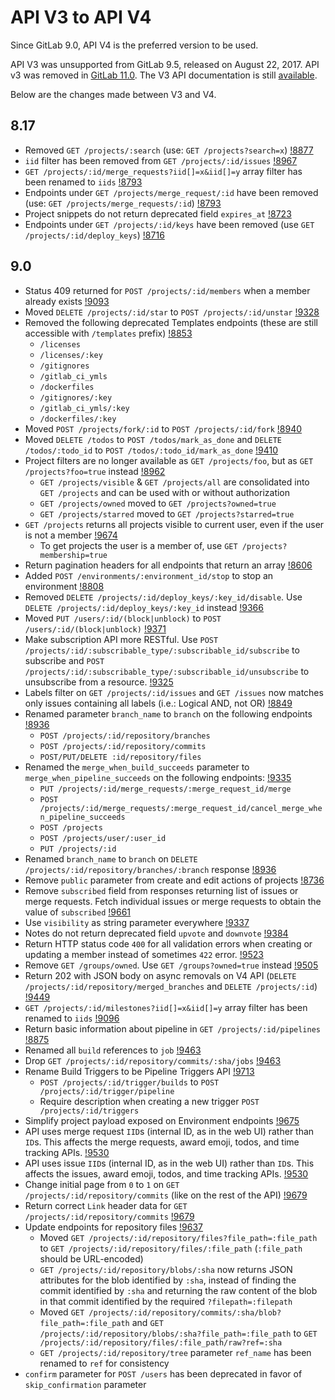 # API V3 to API V4

Since GitLab 9.0, API V4 is the preferred version to be used.

API V3 was unsupported from GitLab 9.5, released on August
22, 2017. API v3 was removed in [GitLab 11.0](https://gitlab.com/gitlab-org/gitlab-foss/-/issues/36819).
The V3 API documentation is still
[available](https://gitlab.com/gitlab-org/gitlab-foss/blob/8-16-stable/doc/api/README.md).

Below are the changes made between V3 and V4.

## 8.17

- Removed `GET /projects/:search` (use: `GET /projects?search=x`) [!8877](https://gitlab.com/gitlab-org/gitlab-foss/-/merge_requests/8877)
- `iid` filter has been removed from `GET /projects/:id/issues` [!8967](https://gitlab.com/gitlab-org/gitlab-foss/-/merge_requests/8967)
- `GET /projects/:id/merge_requests?iid[]=x&iid[]=y` array filter has been renamed to `iids` [!8793](https://gitlab.com/gitlab-org/gitlab-foss/-/merge_requests/8793)
- Endpoints under `GET /projects/merge_request/:id` have been removed (use: `GET /projects/merge_requests/:id`) [!8793](https://gitlab.com/gitlab-org/gitlab-foss/-/merge_requests/8793)
- Project snippets do not return deprecated field `expires_at` [!8723](https://gitlab.com/gitlab-org/gitlab-foss/-/merge_requests/8723)
- Endpoints under `GET /projects/:id/keys` have been removed (use `GET /projects/:id/deploy_keys`) [!8716](https://gitlab.com/gitlab-org/gitlab-foss/-/merge_requests/8716)

## 9.0

- Status 409 returned for `POST /projects/:id/members` when a member already exists [!9093](https://gitlab.com/gitlab-org/gitlab-foss/-/merge_requests/9093)
- Moved `DELETE /projects/:id/star` to `POST /projects/:id/unstar` [!9328](https://gitlab.com/gitlab-org/gitlab-foss/-/merge_requests/9328)
- Removed the following deprecated Templates endpoints (these are still accessible with `/templates` prefix) [!8853](https://gitlab.com/gitlab-org/gitlab-foss/-/merge_requests/8853)
  - `/licenses`
  - `/licenses/:key`
  - `/gitignores`
  - `/gitlab_ci_ymls`
  - `/dockerfiles`
  - `/gitignores/:key`
  - `/gitlab_ci_ymls/:key`
  - `/dockerfiles/:key`
- Moved `POST /projects/fork/:id` to `POST /projects/:id/fork` [!8940](https://gitlab.com/gitlab-org/gitlab-foss/-/merge_requests/8940)
- Moved `DELETE /todos` to `POST /todos/mark_as_done` and `DELETE /todos/:todo_id` to `POST /todos/:todo_id/mark_as_done` [!9410](https://gitlab.com/gitlab-org/gitlab-foss/-/merge_requests/9410)
- Project filters are no longer available as `GET /projects/foo`, but as `GET /projects?foo=true` instead [!8962](https://gitlab.com/gitlab-org/gitlab-foss/-/merge_requests/8962)
  - `GET /projects/visible` & `GET /projects/all` are consolidated into `GET /projects` and can be used with or without authorization
  - `GET /projects/owned` moved to `GET /projects?owned=true`
  - `GET /projects/starred` moved to `GET /projects?starred=true`
- `GET /projects` returns all projects visible to current user, even if the user is not a member [!9674](https://gitlab.com/gitlab-org/gitlab-foss/-/merge_requests/9674)
  - To get projects the user is a member of, use `GET /projects?membership=true`
- Return pagination headers for all endpoints that return an array [!8606](https://gitlab.com/gitlab-org/gitlab-foss/-/merge_requests/8606)
- Added `POST /environments/:environment_id/stop` to stop an environment [!8808](https://gitlab.com/gitlab-org/gitlab-foss/-/merge_requests/8808)
- Removed `DELETE /projects/:id/deploy_keys/:key_id/disable`. Use `DELETE /projects/:id/deploy_keys/:key_id` instead [!9366](https://gitlab.com/gitlab-org/gitlab-foss/-/merge_requests/9366)
- Moved `PUT /users/:id/(block|unblock)` to `POST /users/:id/(block|unblock)` [!9371](https://gitlab.com/gitlab-org/gitlab-foss/-/merge_requests/9371)
- Make subscription API more RESTful. Use `POST /projects/:id/:subscribable_type/:subscribable_id/subscribe` to subscribe and `POST /projects/:id/:subscribable_type/:subscribable_id/unsubscribe` to unsubscribe from a resource. [!9325](https://gitlab.com/gitlab-org/gitlab-foss/-/merge_requests/9325)
- Labels filter on `GET /projects/:id/issues` and `GET /issues` now matches only issues containing all labels (i.e.: Logical AND, not OR) [!8849](https://gitlab.com/gitlab-org/gitlab-foss/-/merge_requests/8849)
- Renamed parameter `branch_name` to `branch` on the following endpoints [!8936](https://gitlab.com/gitlab-org/gitlab-foss/-/merge_requests/8936)
  - `POST /projects/:id/repository/branches`
  - `POST /projects/:id/repository/commits`
  - `POST/PUT/DELETE :id/repository/files`
- Renamed the `merge_when_build_succeeds` parameter to `merge_when_pipeline_succeeds` on the following endpoints: [!9335](https://gitlab.com/gitlab-org/gitlab-foss/-/merge_requests/)
  - `PUT /projects/:id/merge_requests/:merge_request_id/merge`
  - `POST /projects/:id/merge_requests/:merge_request_id/cancel_merge_when_pipeline_succeeds`
  - `POST /projects`
  - `POST /projects/user/:user_id`
  - `PUT /projects/:id`
- Renamed `branch_name` to `branch` on `DELETE /projects/:id/repository/branches/:branch` response [!8936](https://gitlab.com/gitlab-org/gitlab-foss/-/merge_requests/8936)
- Remove `public` parameter from create and edit actions of projects [!8736](https://gitlab.com/gitlab-org/gitlab-foss/-/merge_requests/8736)
- Remove `subscribed` field from responses returning list of issues or merge
  requests. Fetch individual issues or merge requests to obtain the value
  of `subscribed`
  [!9661](https://gitlab.com/gitlab-org/gitlab-foss/-/merge_requests/9661)
- Use `visibility` as string parameter everywhere [!9337](https://gitlab.com/gitlab-org/gitlab-foss/-/merge_requests/9337)
- Notes do not return deprecated field `upvote` and `downvote` [!9384](https://gitlab.com/gitlab-org/gitlab-foss/-/merge_requests/9384)
- Return HTTP status code `400` for all validation errors when creating or updating a member instead of sometimes `422` error. [!9523](https://gitlab.com/gitlab-org/gitlab-foss/-/merge_requests/9523)
- Remove `GET /groups/owned`. Use `GET /groups?owned=true` instead [!9505](https://gitlab.com/gitlab-org/gitlab-foss/-/merge_requests/9505)
- Return 202 with JSON body on async removals on V4 API (`DELETE /projects/:id/repository/merged_branches` and `DELETE /projects/:id`) [!9449](https://gitlab.com/gitlab-org/gitlab-foss/-/merge_requests/9449)
- `GET /projects/:id/milestones?iid[]=x&iid[]=y` array filter has been renamed to `iids` [!9096](https://gitlab.com/gitlab-org/gitlab-foss/-/merge_requests/9096)
- Return basic information about pipeline in `GET /projects/:id/pipelines` [!8875](https://gitlab.com/gitlab-org/gitlab-foss/-/merge_requests/8875)
- Renamed all `build` references to `job` [!9463](https://gitlab.com/gitlab-org/gitlab-foss/-/merge_requests/9463)
- Drop `GET /projects/:id/repository/commits/:sha/jobs` [!9463](https://gitlab.com/gitlab-org/gitlab-foss/-/merge_requests/9463)
- Rename Build Triggers to be Pipeline Triggers API [!9713](https://gitlab.com/gitlab-org/gitlab-foss/-/merge_requests/9713)
  - `POST /projects/:id/trigger/builds` to `POST /projects/:id/trigger/pipeline`
  - Require description when creating a new trigger `POST /projects/:id/triggers`
- Simplify project payload exposed on Environment endpoints [!9675](https://gitlab.com/gitlab-org/gitlab-foss/-/merge_requests/9675)
- API uses merge request `IID`s (internal ID, as in the web UI) rather than `ID`s. This affects the merge requests, award emoji, todos, and time tracking APIs. [!9530](https://gitlab.com/gitlab-org/gitlab-foss/-/merge_requests/9530)
- API uses issue `IID`s (internal ID, as in the web UI) rather than `ID`s. This affects the issues, award emoji, todos, and time tracking APIs. [!9530](https://gitlab.com/gitlab-org/gitlab-foss/-/merge_requests/9530)
- Change initial page from `0` to `1` on `GET /projects/:id/repository/commits` (like on the rest of the API) [!9679](https://gitlab.com/gitlab-org/gitlab-foss/-/merge_requests/9679)
- Return correct `Link` header data for `GET /projects/:id/repository/commits` [!9679](https://gitlab.com/gitlab-org/gitlab-foss/-/merge_requests/9679)
- Update endpoints for repository files [!9637](https://gitlab.com/gitlab-org/gitlab-foss/-/merge_requests/9637)
  - Moved `GET /projects/:id/repository/files?file_path=:file_path` to `GET /projects/:id/repository/files/:file_path` (`:file_path` should be URL-encoded)
  - `GET /projects/:id/repository/blobs/:sha` now returns JSON attributes for the blob identified by `:sha`, instead of finding the commit identified by `:sha` and returning the raw content of the blob in that commit identified by the required `?filepath=:filepath`
  - Moved `GET /projects/:id/repository/commits/:sha/blob?file_path=:file_path`  and `GET /projects/:id/repository/blobs/:sha?file_path=:file_path` to `GET /projects/:id/repository/files/:file_path/raw?ref=:sha`
  - `GET /projects/:id/repository/tree` parameter `ref_name` has been renamed to `ref` for consistency
- `confirm` parameter for `POST /users` has been deprecated in favor of `skip_confirmation` parameter
